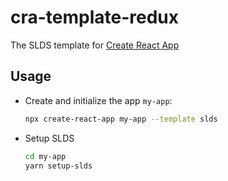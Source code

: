 # cra-template-redux

The SLDS template for [Create React App](https://github.com/facebook/create-react-app)

## Usage

- Create and initialize the app `my-app`:

  ```sh
  npx create-react-app my-app --template slds
  ```

- Setup SLDS
  ```sh
  cd my-app
  yarn setup-slds
  ```
